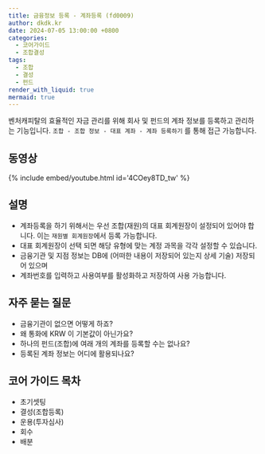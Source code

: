 ```yaml
---
title: 금융정보 등록 - 계좌등록 (fd0009)
author: dkdk.kr
date: 2024-07-05 13:00:00 +0800
categories:
  - 코어가이드
  - 조합결성
tags:
  - 조합
  - 결성
  - 펀드
render_with_liquid: true
mermaid: true
---
```

벤처캐피탈의 효율적인 자금 관리를 위해 회사 및 펀드의 계좌 정보를 등록하고 관리하는 기능입니다. `조합 - 조합 정보 - 대표 계좌 - 계좌 등록하기` 를 통해 접근 가능합니다.

## 동영상

{% include embed/youtube.html id='4COey8TD_tw' %}

## 설명

- 계좌등록을 하기 위해서는 우선 조합(재원)의 대표 회계원장이 설정되어 있어야 합니다. 이는 `재원별 회계원장`에서 등록 가능합니다.
- 대표 회계원장이 선택 되면 해당 유형에 맞는 계정 과목을 각각 설정할 수 있습니다.
- 금융기관 및 지점 정보는 DB에 (어떠한 내용이 저장되어 있는지 상세 기술) 저장되어 있으며
- 계좌번호를 입력하고 사용여부를 활성화하고 저장하여 사용 가능합니다.
	
## 자주 묻는 질문

- 금융기관이 없으면 어떻게 하죠?
- 왜 통화에 KRW 이 기본값이 아닌가요?
- 하나의 펀드(조합)에 여래 개의 계좌를 등록할 수는 없나요?
- 등록된 계좌 정보는 어디에 활용되나요?

## 코어 가이드 목차

- 초기셋팅
- 결성(조합등록)
- 운용(투자심사)
- 회수
- 배분
